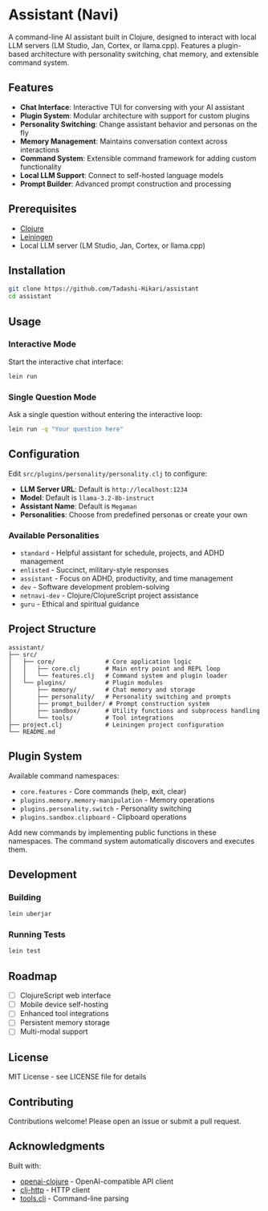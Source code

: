 # Assistant (Navi)

A command-line AI assistant built in Clojure, designed to interact with local LLM servers (LM Studio, Jan, Cortex, or llama.cpp). Features a plugin-based architecture with personality switching, chat memory, and extensible command system.

## Features

- **Chat Interface**: Interactive TUI for conversing with your AI assistant
- **Plugin System**: Modular architecture with support for custom plugins
- **Personality Switching**: Change assistant behavior and personas on the fly
- **Memory Management**: Maintains conversation context across interactions
- **Command System**: Extensible command framework for adding custom functionality
- **Local LLM Support**: Connect to self-hosted language models
- **Prompt Builder**: Advanced prompt construction and processing

## Prerequisites

- [Clojure](https://clojure.org/guides/getting_started)
- [Leiningen](https://leiningen.org/)
- Local LLM server (LM Studio, Jan, Cortex, or llama.cpp)

## Installation

```bash
git clone https://github.com/Tadashi-Hikari/assistant
cd assistant
```

## Usage

### Interactive Mode

Start the interactive chat interface:

```bash
lein run
```

### Single Question Mode

Ask a single question without entering the interactive loop:

```bash
lein run -q "Your question here"
```

## Configuration

Edit `src/plugins/personality/personality.clj` to configure:

- **LLM Server URL**: Default is `http://localhost:1234`
- **Model**: Default is `llama-3.2-8b-instruct`
- **Assistant Name**: Default is `Megaman`
- **Personalities**: Choose from predefined personas or create your own

### Available Personalities

- `standard` - Helpful assistant for schedule, projects, and ADHD management
- `enlisted` - Succinct, military-style responses
- `assistant` - Focus on ADHD, productivity, and time management
- `dev` - Software development problem-solving
- `netnavi-dev` - Clojure/ClojureScript project assistance
- `guru` - Ethical and spiritual guidance

## Project Structure

```
assistant/
├── src/
│   ├── core/              # Core application logic
│   │   ├── core.clj       # Main entry point and REPL loop
│   │   └── features.clj   # Command system and plugin loader
│   └── plugins/           # Plugin modules
│       ├── memory/        # Chat memory and storage
│       ├── personality/   # Personality switching and prompts
│       ├── prompt_builder/ # Prompt construction system
│       ├── sandbox/       # Utility functions and subprocess handling
│       └── tools/         # Tool integrations
├── project.clj            # Leiningen project configuration
└── README.md
```

## Plugin System

Available command namespaces:
- `core.features` - Core commands (help, exit, clear)
- `plugins.memory.memory-manipulation` - Memory operations
- `plugins.personality.switch` - Personality switching
- `plugins.sandbox.clipboard` - Clipboard operations

Add new commands by implementing public functions in these namespaces. The command system automatically discovers and executes them.

## Development

### Building

```bash
lein uberjar
```

### Running Tests

```bash
lein test
```

## Roadmap

- [ ] ClojureScript web interface
- [ ] Mobile device self-hosting
- [ ] Enhanced tool integrations
- [ ] Persistent memory storage
- [ ] Multi-modal support

## License

MIT License - see LICENSE file for details

## Contributing

Contributions welcome! Please open an issue or submit a pull request.

## Acknowledgments

Built with:
- [openai-clojure](https://github.com/wkok/openai-clojure) - OpenAI-compatible API client
- [clj-http](https://github.com/dakrone/clj-http) - HTTP client
- [tools.cli](https://github.com/clojure/tools.cli) - Command-line parsing
